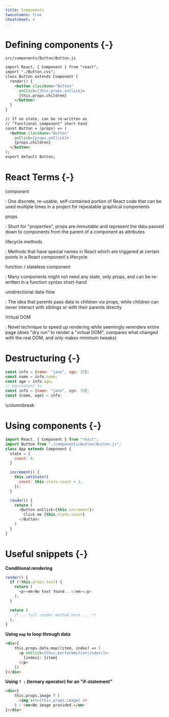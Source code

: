 ```yaml
---
title: Components
twocolumns: true
cheatsheet: 4
...
```



# Defining components {-}

`src/components/Button/Button.js`

```html
import React, { Component } from "react";
import "./Button.css";
class Button extends Component {
  render() {
    <button className="Button"
      onClick={this.props.onClick}>
      {this.props.children}
    </button>
  }
}

// If no state, can be re-written as
// "functional component" short-hand
const Button = (props) => (
  <button className="Button"
    onClick={props.onClick}>
    {props.children}
  </button>
);
export default Button;
```


# React Terms {-}

component

:   One discrete, re-usable, self-contained portion of React code that can be
used multiple times in a project for repeatable graphical components

props

:   Short for "properties", props are *immutable* and represent the data
passed down to components from the parent of a component as attributes

lifecycle methods

:   Methods that have special names in React which are triggered at certain
points in a React component's lifecycle

function / stateless component

:   Many components might not need any state, only props, and can be re-written
in a function syntax short-hand


unidirectional data-flow

:   The idea that parents pass data to children via props, while children can
never interact with siblings or with their parents directly


Virtual DOM

:   Novel technique to speed up rendering while seemingly rerenders entire page
(does "dry run" to render a "virtual DOM", compares what changed with the real
DOM, and only makes minimum tweaks)


# Destructuring {-}

```javascript
const info = {name: "jane", age: 35};
const name = info.name;
const age = info.age;
// Equivalent to
const info = {name: "jane", age: 35};
const {name, age} = info;
```
\columnbreak

# Using components {-}

```javascript
import React, { Component } from "react";
import Button from "./components/Button/Button.js";
class App extends Component {
  state = {
    count: 0,
  }

  increment() {
    this.setState({
      count: this.state.count + 1,
    });
  }

  render() {
    return (
      <Button onClick={this.increment}>
        Click me {this.state.count}
      </Button>
    )
  }
}

```


# Useful snippets {-}

**Conditional rendering**

```javascript
render() {
  if (!this.props.text) {
    return (
      <p><em>No text found...</em></p>
    );
  }

  return (
    /*... full render method here ... */
  );
}
```


**Using `map` to loop through data**

```html
<div>{
    this.props.data.map((item, index) => (
      <p onClick={this.performAction(index)}>
        {index}: {item}
      </p>
    ))
}</div>
```


**Using `? :` (ternary operator) for an "if-statement"**

```html
<div>{
    this.props.image ? (
      <img src={this.props.image} />
    ) : <em>No image provided.</em>
}</div>
```










